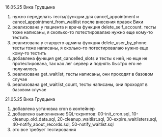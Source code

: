 16.05.25 
Вика Грудцына
1) нужно переделать тесты/функции для cancel_appointment и cancel_appointment_from_waitlist после внесения правок Вики
2) реализована у пациента и врача функция delete_self_account. тесты тоже написаны, я сколько-то потестировалаю нужно еще кому-то тестить
3) реализована у старшего админа функция delete_user_by_phone. тесты тоже написаны, я сколько-то потестировалаю нужно еще кому-то тестить
4) добавлена функция get_cancelled_slots и тесты к ней, но еще не протестирована, так как лег сервер и поднять быстро его не получилось
5) реализована get_waitlist, тесты написаны, они проходят в базовом случае
6) реализована get_waitlist_count, тесты написаны, они проходят в базовом случае


21.05.25 
Вика Грудцына
1) добавлена установка cron в контейнер
2) добавлено выполннение SQL-скриптов: 00-init_cron.sql, 10-cleanup_old_data.sql, 20-cleanup_waitlist.sql, 30-expire_waitlisters.sql, 40-notify_about_records.sql, 50-notify_waitlist.sql
3) это все требует тестирования
